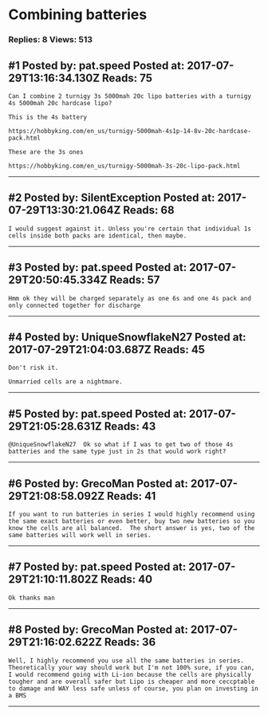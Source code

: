 # Combining batteries

### Replies: 8 Views: 513

## \#1 Posted by: pat.speed Posted at: 2017-07-29T13:16:34.130Z Reads: 75

```
Can I combine 2 turnigy 3s 5000mah 20c lipo batteries with a turnigy 4s 5000mah 20c hardcase lipo? 

This is the 4s battery 

https://hobbyking.com/en_us/turnigy-5000mah-4s1p-14-8v-20c-hardcase-pack.html

These are the 3s ones 

https://hobbyking.com/en_us/turnigy-5000mah-3s-20c-lipo-pack.html
```

---
## \#2 Posted by: SilentException Posted at: 2017-07-29T13:30:21.064Z Reads: 68

```
I would suggest against it. Unless you're certain that individual 1s cells inside both packs are identical, then maybe.
```

---
## \#3 Posted by: pat.speed Posted at: 2017-07-29T20:50:45.334Z Reads: 57

```
Hmm ok they will be charged separately as one 6s and one 4s pack and only connected together for discharge
```

---
## \#4 Posted by: UniqueSnowflakeN27 Posted at: 2017-07-29T21:04:03.687Z Reads: 45

```
Don't risk it. 

Unmarried cells are a nightmare.
```

---
## \#5 Posted by: pat.speed Posted at: 2017-07-29T21:05:28.631Z Reads: 43

```
@UniqueSnowflakeN27  Ok so what if I was to get two of those 4s batteries and the same type just in 2s that would work right?
```

---
## \#6 Posted by: GrecoMan Posted at: 2017-07-29T21:08:58.092Z Reads: 41

```
If you want to run batteries in series I would highly recommend using the same exact batteries or even better, buy two new batteries so you know the cells are all balanced.  The short answer is yes, two of the same batteries will work well in series.
```

---
## \#7 Posted by: pat.speed Posted at: 2017-07-29T21:10:11.802Z Reads: 40

```
Ok thanks man
```

---
## \#8 Posted by: GrecoMan Posted at: 2017-07-29T21:16:02.622Z Reads: 36

```
Well, I highly recommend you use all the same batteries in series. Theoretically your way should work but I'm not 100% sure, if you can, I would recommend going with Li-ion because the cells are physically tougher and are overall safer but Lipo is cheaper and more ceccptable to damage and WAY less safe unless of course, you plan on investing in a BMS
```

---
